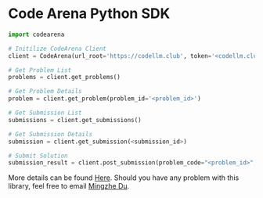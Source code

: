 # Code Arena Python SDK

```python
import codearena

# Initilize CodeArena Client
client = CodeArena(url_root='https://codellm.club', token='<codellm.club token>')

# Get Problem List
problems = client.get_problems()

# Get Problem Details
problem = client.get_problem(problem_id='<problem_id>')

# Get Submission List
submissions = client.get_submissions()

# Get Submission Details
submission = client.get_submission(<submission_id>)

# Submit Solution
submission_result = client.post_submission(problem_code="<problem_id>", language="<language>", source="<source_code>")
```

More details can be found [Here](https://codellm.club/about/). Should you have any problem with this library, feel free to email [Mingzhe Du](mailto:mingzhe@nus.edu.sg).